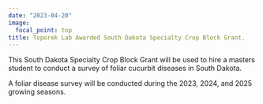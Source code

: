 ```yaml
---
date: "2023-04-20"
image: 
  focal_point: top
title: Toporek Lab Awarded South Dakota Specialty Crop Block Grant. 
---
```


This South Dakota Specialty Crop Block Grant will be used to hire a masters student to conduct a survey of foliar cucurbit diseases in South Dakota.

<!--more-->

A foliar disease survey will be conducted during the 2023, 2024, and 2025 growing seasons. 

